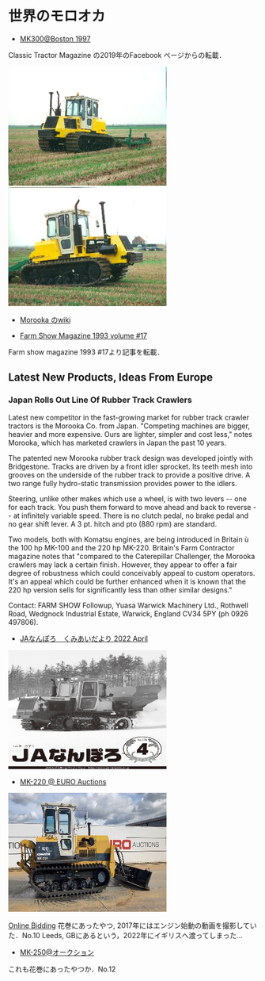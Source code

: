 # 世界のモロオカ

- [MK300@Boston 1997](https://www.facebook.com/293294154034235/posts/and-now-for-something-completely-different-this-morooka-mk-300-was-taking-part-i/2449500025080293/)

Classic Tractor Magazine の2019年のFacebook ページからの転載．

![](./img/classicTractorMagazine_mk300_1.jpg)![](./img/classicTractorMagazine_mk300_2.jpg)

- [Morooka のwiki](https://tractors.fandom.com/wiki/Morooka)

- [Farm Show Magazine 1993 volume #17](https://www.farmshow.com/a_article.php?aid=8320)

Farm show magazine 1993 #17より記事を転載．
## Latest New Products, Ideas From Europe

### Japan Rolls Out Line Of Rubber Track Crawlers

Latest new competitor in the fast-growing market for rubber track crawler tractors is the Morooka Co. from Japan. 
"Competing machines are bigger, heavier and more expensive. Ours are lighter, simpler and cost less," notes Morooka, which has marketed crawlers in Japan the past 10 years.

The patented new Morooka rubber track design was developed jointly with Bridgestone.
Tracks are driven by a front idler sprocket.
Its teeth mesh into grooves on the underside of the rubber track to provide a positive drive.
A two range fully hydro-static transmission provides power to the idlers.

Steering, unlike other makes which use a wheel, is with two levers -- one for each track.
You push them forward to move ahead and back to reverse -- at infinitely variable speed.
There is no clutch pedal, no brake pedal and no gear shift lever.
A 3 pt. hitch and pto (880 rpm) are standard.

Two models, both with Komatsu engines, are being introduced in Britain ù the 100 hp MK-100 and the 220 hp MK-220.
Britain's Farm Contractor magazine notes that "compared to the Caterepillar Challenger, the Morooka crawlers may lack a certain finish.
However, they appear to offer a fair degree of robustness which could conceivably appeal to custom operators.
It's an appeal which could be further enhanced when it is known that the 220 hp version sells for significantly less than other similar designs."

Contact: FARM SHOW Followup, Yuasa Warwick Machinery Ltd., Rothwell Road, Wedgnock Industrial Estate, Warwick, England CV34 5PY (ph 0926 497806).

- [JAなんぽろ　くみあいだより 2022 April](http://www.ja-nanporo.or.jp/wp-content/uploads/2022/04/bd47e9c206f6be3b6f54a296e82a6ec5.pdf)

![](./img/morooka_jaNanporo_202204.jpg)

- [MK-220 @ EURO Auctions](https://vimeo.com/696464778)

![](./img/komatsu_mk220_auctions_1.jpg)

[Online Bidding](https://www.euroauctionslive.com/servlet/Search.do?auctionId=678&itemId=925568&catalogLink=auctionId%3D678%26categoryName%3DTractors)
花巻にあったやつ, 2017年にはエンジン始動の動画を撮影していた．No.10
Leeds, GBにあるという，2022年にイギリスへ渡ってしまった...

- [MK-250@オークション](https://x.com/kenkinosuke/status/1628740621740687360?s=20)

これも花巻にあったやつか．No.12
